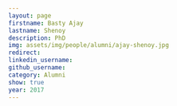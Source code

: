 ```yaml
---
layout: page
firstname: Basty Ajay
lastname: Shenoy
description: PhD 
img: assets/img/people/alumni/ajay-shenoy.jpg
redirect: 
linkedin_username: 
github_username:
category: Alumni
show: true
year: 2017
---
```

